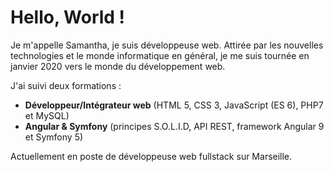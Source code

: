 # Hello, World !

Je m'appelle Samantha, je suis développeuse web. 
Attirée par les nouvelles technologies et le monde informatique en général, je me suis tournée en janvier 2020 vers le monde du développement web. 

J'ai suivi deux formations : 
- **Développeur/Intégrateur web** (HTML 5, CSS 3, JavaScript (ES 6), PHP7 et MySQL)
- **Angular & Symfony** (principes S.O.L.I.D, API REST, framework Angular 9 et Symfony 5)

Actuellement en poste de développeuse web fullstack sur Marseille.

